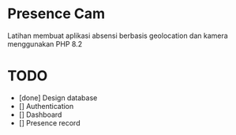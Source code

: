 # Presence Cam 
Latihan membuat aplikasi absensi berbasis geolocation dan kamera menggunakan PHP 8.2

# TODO
- [done] Design database
- [] Authentication
- [] Dashboard
- [] Presence record
